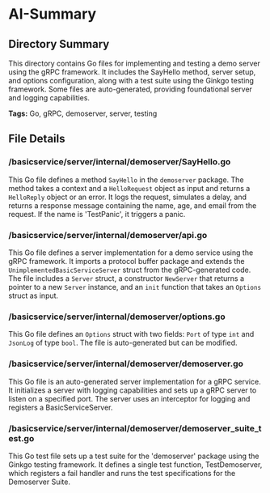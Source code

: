 # AI-Summary
## Directory Summary
This directory contains Go files for implementing and testing a demo server using the gRPC framework. It includes the SayHello method, server setup, and options configuration, along with a test suite using the Ginkgo testing framework. Some files are auto-generated, providing foundational server and logging capabilities.

**Tags:** Go, gRPC, demoserver, server, testing

## File Details
    
### /basicservice/server/internal/demoserver/SayHello.go
This Go file defines a method `SayHello` in the `demoserver` package. The method takes a context and a `HelloRequest` object as input and returns a `HelloReply` object or an error. It logs the request, simulates a delay, and returns a response message containing the name, age, and email from the request. If the name is 'TestPanic', it triggers a panic.

### /basicservice/server/internal/demoserver/api.go
This Go file defines a server implementation for a demo service using the gRPC framework. It imports a protocol buffer package and extends the `UnimplementedBasicServiceServer` struct from the gRPC-generated code. The file includes a `Server` struct, a constructor `NewServer` that returns a pointer to a new `Server` instance, and an `init` function that takes an `Options` struct as input.

### /basicservice/server/internal/demoserver/options.go
This Go file defines an `Options` struct with two fields: `Port` of type `int` and `JsonLog` of type `bool`. The file is auto-generated but can be modified.

### /basicservice/server/internal/demoserver/demoserver.go
This Go file is an auto-generated server implementation for a gRPC service. It initializes a server with logging capabilities and sets up a gRPC server to listen on a specified port. The server uses an interceptor for logging and registers a BasicServiceServer.

### /basicservice/server/internal/demoserver/demoserver_suite_test.go
This Go test file sets up a test suite for the 'demoserver' package using the Ginkgo testing framework. It defines a single test function, TestDemoserver, which registers a fail handler and runs the test specifications for the Demoserver Suite.
